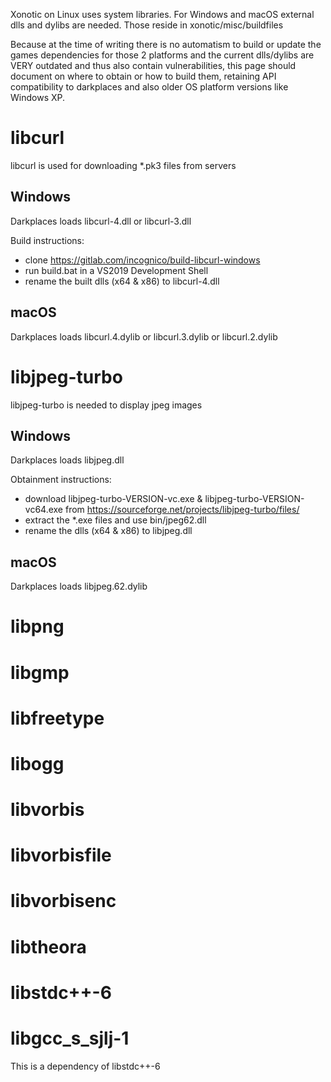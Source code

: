 Xonotic on Linux uses system libraries. For Windows and macOS external dlls and dylibs are needed. Those reside in xonotic/misc/buildfiles

Because at the time of writing there is no automatism to build or update the games dependencies for those 2 platforms and the current dlls/dylibs are VERY outdated and thus also contain vulnerabilities, this page should document on where to obtain or how to build them, retaining API compatibility to darkplaces and also older OS platform versions like Windows XP.

# libcurl
libcurl is used for downloading *.pk3 files from servers

## Windows
Darkplaces loads libcurl-4.dll or libcurl-3.dll

Build instructions:
* clone https://gitlab.com/incognico/build-libcurl-windows
* run build.bat in a VS2019 Development Shell
* rename the built dlls (x64 & x86) to libcurl-4.dll

## macOS
Darkplaces loads libcurl.4.dylib or libcurl.3.dylib or libcurl.2.dylib

# libjpeg-turbo
libjpeg-turbo is needed to display jpeg images

## Windows
Darkplaces loads libjpeg.dll

Obtainment instructions:
* download libjpeg-turbo-VERSION-vc.exe & libjpeg-turbo-VERSION-vc64.exe from https://sourceforge.net/projects/libjpeg-turbo/files/
* extract the *.exe files and use bin/jpeg62.dll
* rename the dlls (x64 & x86) to libjpeg.dll

## macOS
Darkplaces loads libjpeg.62.dylib

# libpng

# libgmp

# libfreetype

# libogg

# libvorbis

# libvorbisfile

# libvorbisenc

# libtheora

# libstdc++-6

# libgcc_s_sjlj-1
This is a dependency of libstdc++-6